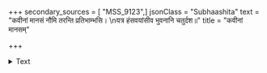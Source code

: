 +++
secondary_sources = [ "MSS_9123",]
jsonClass = "Subhaashita"
text = "कवीनां मानसं नौमि तरन्ति प्रतिभाम्भसि।  \nयत्र हंसवयांसीव भुवनानि चतुर्दश॥"
title = "कवीनां मानसम्"

+++

<details><summary>Text</summary>

कवीनां मानसं नौमि तरन्ति प्रतिभाम्भसि।  
यत्र हंसवयांसीव भुवनानि चतुर्दश॥
</details>

